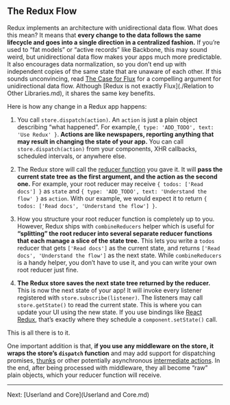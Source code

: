 The Redux Flow
--------------------------

Redux implements an architecture with unidirectional data flow. What does this mean? It means that **every change to the data follows the same lifecycle and goes into a single direction in a centralized fashion.** If you’re used to “fat models” or “active records” like Backbone, this may sound weird, but unidirectional data flow makes your apps much more predictable. It also encourages data normalization, so you don’t end up with independent copies of the same state that are unaware of each other. If this sounds unconvincing, read [The Case for Flux](https://medium.com/@dan_abramov/the-case-for-flux-379b7d1982c6) for a compelling argument for unidirectional data flow. Although [Redux is not exactly Flux](./Relation to Other Libraries.md), it shares the same key benefits.

Here is how any change in a Redux app happens:

1. You call `store.dispatch(action)`. An `action` is just a plain object describing “what happened”. For example,`{ type: 'ADD_TODO', text: 'Use Redux' }`. **Actions are like newspapers, reporting anything that may result in changing the state of your app.** You can call `store.dispatch(action)` from your components, XHR callbacks, scheduled intervals, or anywhere else.

2. The Redux store will call the [reducer function](../Reference/Glossary.md#reducer) you gave it. It will **pass the current state tree as the first argument, and the action as the second one.** For example, your root reducer may receive `{ todos: ['Read docs'] }` as `state` and `{ type: 'ADD_TODO', text: 'Understand the flow' }` as `action`. With our example, we would expect it to return `{ todos: ['Read docs', 'Understand the flow'] }`.

3. How you structure your root reducer function is completely up to you. However, Redux ships with `combineReducers` helper which is useful for **“splitting” the root reducer into several separate reducer functions that each manage a slice of the state tree.** This lets you write a `todos` reducer that gets `['Read docs']` as the current state, and returns `['Read docs', 'Understand the flow']` as the next state. While `combineReducers` is a handy helper, you don’t have to use it, and you can write your own root reducer just fine.

4. **The Redux store saves the next state tree returned by the reducer.** This is now the next state of your app! It will invoke every listener registered with `store.subscribe(listener)`. The listeners may call `store.getState()` to read the current state. This is where you can update your UI using the new state. If you use bindings like [React Redux](https://github.com/gaearon/react-redux), that’s exactly where they schedule a `component.setState()` call.

This is all there is to it.

One important addition is that, **if you use any middleware on the store, it wraps the store’s `dispatch` function** and may add support for dispatching promises, [thunks](https://github.com/gaearon/redux-thunk) or other potentially asynchronous [intermediate actions](../Reference/Glossary.md#intermediate-action). In the end, after being processed with middleware, they all become “raw” plain objects, which your reducer function will receive.

--------------------------
Next: [Userland and Core](Userland and Core.md)   
